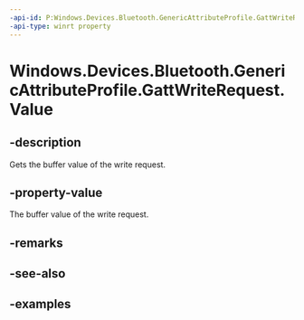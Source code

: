 ```yaml
---
-api-id: P:Windows.Devices.Bluetooth.GenericAttributeProfile.GattWriteRequest.Value
-api-type: winrt property
---
```


<!-- Property syntax.
public IBuffer Value { get; }
-->

# Windows.Devices.Bluetooth.GenericAttributeProfile.GattWriteRequest.Value

## -description
Gets the buffer value of the write request.

## -property-value
The buffer value of the write request.

## -remarks

## -see-also

## -examples

